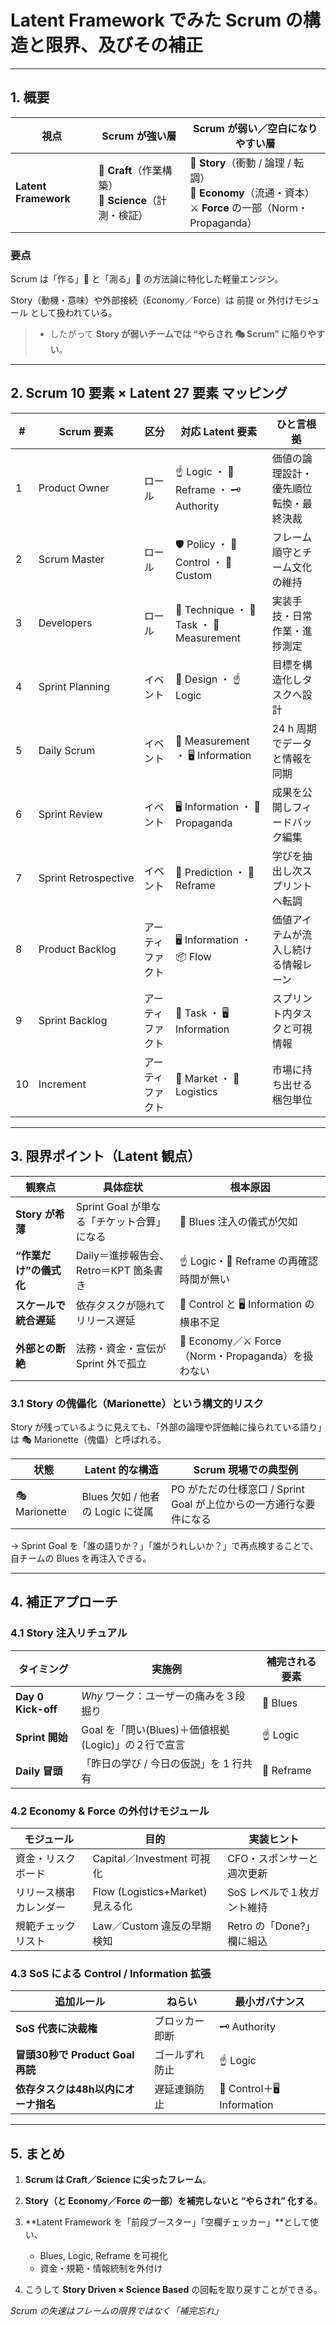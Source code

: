 # Latent Framework でみた Scrum の構造と限界、及びその補正

---

## 1. 概要

| 視点                   | Scrum が強い層                                  | Scrum が弱い／空白になりやすい層                                                                      |
| -------------------- | ------------------------------------------- | ---------------------------------------------------------------------------------------- |
| **Latent Framework** | 🧵 **Craft**（作業構築）<br>🥼 **Science**（計測・検証） | 📕 **Story**（衝動 / 論理 / 転調）<br>🌾 **Economy**（流通・資本）<br>⚔️ **Force** の一部（Norm・Propaganda） |

### 要点

Scrum は「作る」🧵 と「測る」🥼 の方法論に特化した軽量エンジン。

Story（動機・意味）や外部接続（Economy／Force）は 前提 or 外付けモジュール として扱われている。
> * したがって **Story が弱いチームでは “やらされ 🎭  Scrum” に陥りやすい**。

---

## 2. Scrum 10 要素 × Latent 27 要素 マッピング

| #  | Scrum 要素             | 区分       | 対応 Latent 要素                                        | ひと言根拠               |
| -- | -------------------- | -------- | --------------------------------------- | ------------------- |
| 1  | Product Owner        | ロール      | ☝️ Logic ・ 🫱 Reframe ・ 🗝 Authority    | 価値の論理設計・優先順位転換・最終決裁 |
| 2  | Scrum Master         | ロール      | 🛡 Policy ・ 🔗 Control ・ 🙏 Custom      | フレーム順守とチーム文化の維持     |
| 3  | Developers           | ロール      | 🤌 Technique ・ 🧤 Task ・ 📏 Measurement | 実装手技・日常作業・進捗測定      |
| 4  | Sprint Planning      | イベント     | 📐 Design ・ ☝️ Logic                    | 目標を構造化しタスクへ設計       |
| 5  | Daily Scrum          | イベント     | 📏 Measurement ・ 🖥 Information         | 24 h 周期でデータと情報を同期   |
| 6  | Sprint Review        | イベント     | 🖥 Information  ・ 📣 Propaganda              | 成果を公開しフィードバック編集     |
| 7  | Sprint Retrospective | イベント     | 🤔 Prediction ・ 🫱 Reframe              | 学びを抽出し次スプリントへ転調     |
| 8  | Product Backlog      | アーティファクト | 🖥 Information ・ 📦 Flow                | 価値アイテムが流入し続ける情報レーン  |
| 9  | Sprint Backlog       | アーティファクト | 🧤 Task ・ 🖥 Information                | スプリント内タスクと可視情報      |
| 10 | Increment            | アーティファクト | 🛒 Market ・ 🚚 Logistics                | 市場に持ち出せる梱包単位        |


---

## 3. 限界ポイント（Latent 観点）

| 観察点            | 具体症状                        | 根本原因                                      |
| -------------- | --------------------------- | ----------------------------------------- |
| **Story が希薄**  | Sprint Goal が単なる「チケット合算」になる | 👏 Blues 注入の儀式が欠如                         |
| **“作業だけ”の儀式化** | Daily＝進捗報告会、Retro＝KPT 箇条書き  | ☝️ Logic・🫱 Reframe の再確認時間が無い             |
| **スケールで統合遅延**  | 依存タスクが隠れてリリース遅延             | 🔗 Control と 🖥 Information の横串不足         |
| **外部との断絶**     | 法務・資金・宣伝が Sprint 外で孤立       | 🌾 Economy／⚔️ Force（Norm・Propaganda）を扱わない |

### 3.1 Story の傀儡化（Marionette）という構文的リスク

Story が残っているように見えても、「外部の論理や評価軸に操られている語り」は 🎭 Marionette（傀儡）と呼ばれる。

| 状態 | Latent 的な構造 | Scrum 現場での典型例 |
|------|------------------|------------------------|
| 🎭 Marionette | Blues 欠如 / 他者の Logic に従属 | PO がただの仕様窓口 / Sprint Goal が上位からの一方通行な要件になる |

→ Sprint Goal を「誰の語りか？」「誰がうれしいか？」で再点検することで、自チームの Blues を再注入できる。


---

## 4. 補正アプローチ

### 4.1 Story 注入リチュアル

| タイミング              | 実施例                                 | 補完される要素    |
| ------------------ | ----------------------------------- | ---------- |
| **Day 0 Kick-off** | *Why* ワーク：ユーザーの痛みを３段掘り              | 👏 Blues   |
| **Sprint 開始**      | Goal を「問い(Blues)＋価値根拠(Logic)」の２行で宣言 | ☝️ Logic   |
| **Daily 冒頭**       | 「昨日の学び / 今日の仮説」を 1 行共有              | 🫱 Reframe |

### 4.2 Economy & Force の外付けモジュール

| モジュール       | 目的                           | 実装ヒント              |
| ----------- | ---------------------------- | ------------------ |
| 資金・リスクボード   | Capital／Investment 可視化       | CFO・スポンサーと週次更新     |
| リリース横串カレンダー | Flow (Logistics+Market) 見える化 | SoS レベルで１枚ガント維持    |
| 規範チェックリスト   | Law／Custom 違反の早期検知           | Retro の「Done?」欄に組込 |

### 4.3 SoS による Control / Information 拡張

| 追加ルール                      | ねらい     | 最小ガバナンス                   |
| -------------------------- | ------- | ------------------------- |
| **SoS 代表に決裁権**             | ブロッカー即断 | 🗝 Authority              |
| **冒頭30秒で Product Goal 再読** | ゴールずれ防止 | ☝️ Logic                  |
| **依存タスクは48h以内にオーナ指名**      | 遅延連鎖防止  | 🔗 Control＋🖥 Information |

---

## 5. まとめ

1. **Scrum は Craft／Science に尖ったフレーム**。
2. **Story（と Economy／Force の一部）を補完しないと “やらされ” 化する**。
3. \*\*Latent Framework を「前段ブースター」「空欄チェッカー」\*\*として使い、

   * Blues, Logic, Reframe を可視化
   * 資金・規範・情報統制を外付け
4. こうして **Story Driven × Science Based** の回転を取り戻すことができる。


*Scrum の失速はフレームの限界ではなく「補完忘れ」*
